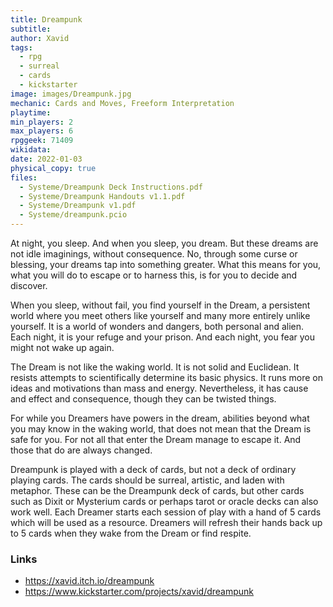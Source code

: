 ```yaml
---
title: Dreampunk
subtitle:
author: Xavid
tags:
  - rpg
  - surreal
  - cards
  - kickstarter
image: images/Dreampunk.jpg
mechanic: Cards and Moves, Freeform Interpretation 
playtime:
min_players: 2
max_players: 6
rpggeek: 71409
wikidata:
date: 2022-01-03
physical_copy: true
files:
  - Systeme/Dreampunk Deck Instructions.pdf
  - Systeme/Dreampunk Handouts v1.1.pdf
  - Systeme/Dreampunk v1.pdf
  - Systeme/dreampunk.pcio
---
```


<!-- Excerpt Start -->
At night, you sleep. And when you sleep, you dream. But these dreams are not idle
imaginings, without consequence. No, through some curse or blessing, your
dreams tap into something greater. What this means for you, what you will do to
escape or to harness this, is for you to decide and discover.

When you sleep, without fail, you find yourself in the Dream, a persistent
world where you meet others like yourself and many more entirely unlike yourself.
It is a world of wonders and dangers, both personal and alien. Each night, it is
your refuge and your prison. And each night, you fear you might not wake up
again.

The Dream is not like the waking world. It is not solid and Euclidean. It resists
attempts to scientifically determine its basic physics. It runs more on ideas and
motivations than mass and energy. Nevertheless, it has cause and effect and
consequence, though they can be twisted things.

For while you Dreamers have powers in the dream, abilities beyond what you
may know in the waking world, that does not mean that the Dream is safe for you.
For not all that enter the Dream manage to escape it. And those that do are always
changed.

<!-- Excerpt End -->

Dreampunk is played with a deck of cards, but not a deck of ordinary playing cards.
The cards should be surreal, artistic, and laden with metaphor. These can be the
Dreampunk deck of cards, but other cards such as Dixit or Mysterium cards or
perhaps tarot or oracle decks can also work well. Each Dreamer starts each session
of play with a hand of 5 cards which will be used as a resource. Dreamers will
refresh their hands back up to 5 cards when they wake from the Dream or find
respite.


### Links

- https://xavid.itch.io/dreampunk
- https://www.kickstarter.com/projects/xavid/dreampunk
